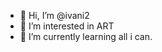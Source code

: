 - 👋 Hi, I’m @ivani2
- 👀 I’m interested in ART
- 🌱 I’m currently learning all i can.

<!---
ivani2/ivani2 is a ✨ special ✨ repository because its `README.md` (this file) appears on your GitHub profile.
You can click the Preview link to take a look at your changes.
--->
